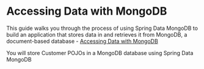 # Accessing Data with MongoDB
This guide walks you through the process of using Spring Data MongoDB to build an application that stores data in
 and retrieves it from MongoDB, a document-based database - [Accessing Data with MongoDB](https://spring.io/guides/gs/accessing-data-mongodb/)

You will store Customer POJOs in a MongoDB database using Spring Data MongoDB

